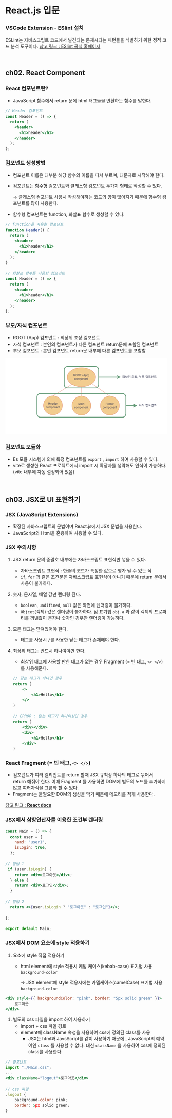 # React.js 입문

### VSCode Extension - ESlint 설치

ESLint는 자바스크립트 코드에서 발견되는 문제시되는 패턴들을 식별하기 위한 정적 코드 분석 도구이다.
[참고 링크 : ESlint 공식 홈페이지](https://eslint.org/)

<br>

## ch02. React Component

### React 컴포넌트란?

- JavaScript 함수에서 return 문에 html 태그들을 반환하는 함수를 말한다.

```jsx
// Header 컴포넌트
const Header = () => {
  return (
    <header>
      <h1>header</h1>
    </header>
  );
};
```

### 컴포넌트 생성방법

- 컴포넌트 이름은 대부분 해당 함수의 이름을 따서 부르며, 대문자로 시작해야 한다.
- 컴포넌트는 함수형 컴포넌트와 클래스형 컴포넌트 두가지 형태로 작성할 수 있다.
    
    → 클래스형 컴포넌트 사용시 작성해야하는 코드의 양이 많아지기 때문에 함수형 컴포넌트를 많이 사용한다.
    
- 함수형 컴포넌트는 function, 화살표 함수로 생성할 수 있다.

```jsx
// function을 사용한 컴포넌트
function Header() {
  return (
    <header>
      <h1>header</h1>
    </header>
  );
}

// 화살표 함수를 사용한 컴포넌트 
const Header = () => {
  return (
    <header>
      <h1>header</h1>
    </header>
  );
};
```

### 부모/자식 컴포넌트

- ROOT (App) 컴포넌트 : 최상위 조상 컴포넌트
- 자식 컴포넌트 : 본인의 컴포넌트가 다른 컴포넌트 return문에 포함된 컴포넌트
- 부모 컴포넌트 : 본인 컴포넌트 return문 내부에 다른 컴포넌트를 포함함
<img src="./img/component.png" title="component">

### 컴포넌트 모듈화

- Es 모듈 시스템에 의해 특정 컴포넌트를 `export` , `import` 하여 사용할 수 있다.
- vite로 생성한 React 프로젝트에서 import 시 확장자를 생략해도 인식이 가능하다. (vite 내부에 자동 설정되어 있음)

<br>

## ch03. JSX로 UI 표현하기

### JSX (JavaScript Extensions)

- 확장된 자바스크립트의 문법이며 React.js에서 JSX 문법을 사용한다.
- JavaScript와 Html을 혼용하여 사용할 수 있다.

### JSX 주의사항

1. JSX return 문의 중괄호 내부에는 자바스크립트 표현식만 넣을 수 있다.
    - 자바스크립트 표현식 : 한줄의 코드가 특정한 값으로 평가 될 수 있는 식
    - `if`, `for` 과 같은 조건문은 자바스크립트 표현식이 아니기 때문에 return 문에서 사용이 불가하다.
2. 숫자, 문자열, 배열 값만 렌더링 된다.
    - `boolean`, `undifined`, `null` 값은 화면에 렌더링이 불가하다.
    - `Objcet`(객체) 값은 렌더링이 불가하다. 점 표기법 `obj.a` 과 같이 객체의 프로퍼티를 꺼낸값이 문자나 숫자인 경우만 렌더링이 가능하다.
3. 모든 태그는 닫혀있어야 한다.
    - 태그를 사용시 `/`를 사용한 닫는 태그가 존재해야 한다.
4. 최상위 태그는 반드시 하나여야만 한다.
    - 최상위 태그에 사용할 만한 태그가 없는 경우 Fragment (= 빈 태그, `<> </>`) 를 사용해준다.
    
    ```jsx
    // 닫는 태그가 하나인 경우
    return (
    	<>
    		<h1>Hello</h1>
    	</>
    )
    
    // ERROR : 닫는 태그가 하나이상인 경우
    return (
    	<div></div>
    	<div>
    		<h1>Hello</h1>
    	</div>
    )
    ```
    

### React Fragment (= 빈 태그, `<> </>`)

- 컴포넌트가 여러 엘리먼트를 return 할때 JSX 규칙상 하나의 태그로 묶어서 return 해줘야 한다. 이때 Fragment 를 사용하면 DOM에 별도의 노드를 추가하지 않고 여러자식을 그룹화 할 수 있다.
- Fragment는 불필요한 DOM의 생성을 막기 때문에 메모리를 적게 사용한다.

[참고 링크 : **React docs**](https://ko.legacy.reactjs.org/docs/fragments.html)

### JSX에서 삼항연산자를 이용한 조건부 렌더링

```jsx
const Main = () => {
  const user = {
    namd: "user1",
    isLogin: true,
  };

// 방법 1
 if (user.isLogin) {
    return <div>로그아웃</div>;
  } else {
    return <div>로그인</div>;
  }
  
// 방법 2
  return <>{user.isLogin ? "로그아웃" : "로그인"}</>;

};

export default Main;
```

### JSX에서 DOM 요소에 style 적용하기

1. 요소에 style 직접 적용하기
    - html element에 style 적용시 케밥 케이스(kebab-case) 표기법 사용 `background-color`
        
        → JSX element에 style 적용시에는 카멜케이스(camelCase) 표기법 사용 `background-color`
        

```jsx
<div style={{ backgroundColor: "pink", border: "5px solid green" }}>
	로그아웃
</div>
```

1. 별도의 css 파일을 import 하여 사용하기
    - import +  css 파일 경로
    - element에 className 속성을 사용하여 css에 정의된 class를 사용
        - JSX는 html과 JavsScript를 같이 사용하기 때문에 , JavaScript의 예약어인 `class` 를 사용할 수 없다. 대신 `className` 을 사용하여 css에 정의된 class를 사용한다.

```jsx
// 컴포넌트
import "./Main.css";
...
<div className="logout">로그아웃</div>

// css 파일
.logout {
    background-color: pink;
    border: 5px solid green;
}
```

